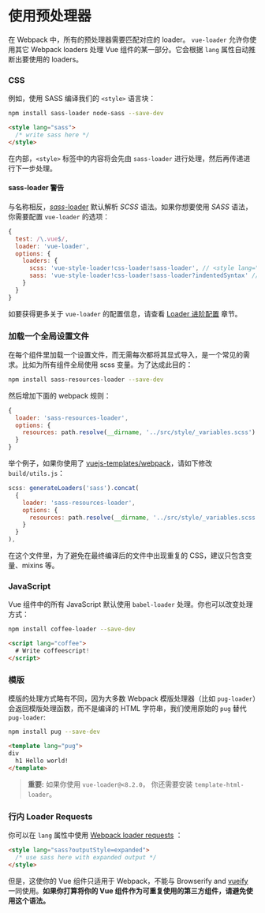 # 使用预处理器

在 Webpack 中，所有的预处理器需要匹配对应的 loader。 `vue-loader` 允许你使用其它 Webpack loaders 处理 Vue 组件的某一部分。它会根据 `lang` 属性自动推断出要使用的 loaders。

### CSS

例如，使用 SASS 编译我们的 `<style>` 语言块：

``` bash
npm install sass-loader node-sass --save-dev
```

``` html
<style lang="sass">
  /* write sass here */
</style>
```

在内部，`<style>` 标签中的内容将会先由 `sass-loader` 进行处理，然后再传递进行下一步处理。

#### sass-loader 警告

与名称相反，[*sass*-loader](https://github.com/jtangelder/sass-loader) 默认解析 *SCSS* 语法。如果你想要使用 *SASS* 语法，你需要配置 `vue-loader` 的选项：

```javascript
{
  test: /\.vue$/,
  loader: 'vue-loader',
  options: {
    loaders: {
      scss: 'vue-style-loader!css-loader!sass-loader', // <style lang="scss">
      sass: 'vue-style-loader!css-loader!sass-loader?indentedSyntax' // <style lang="sass">
    }
  }
}
```

如要获得更多关于 `vue-loader` 的配置信息，请查看 [Loader 进阶配置](./advanced.md) 章节。

### 加载一个全局设置文件

在每个组件里加载一个设置文件，而无需每次都将其显式导入，是一个常见的需求。比如为所有组件全局使用 scss 变量。为了达成此目的：

``` bash
npm install sass-resources-loader --save-dev
```

然后增加下面的 webpack 规则：

``` js
{
  loader: 'sass-resources-loader',
  options: {
    resources: path.resolve(__dirname, '../src/style/_variables.scss')
  }
}
```

举个例子，如果你使用了 [vuejs-templates/webpack](https://github.com/vuejs-templates/webpack)，请如下修改 `build/utils.js`：

``` js
scss: generateLoaders('sass').concat(
  {
    loader: 'sass-resources-loader',
    options: {
      resources: path.resolve(__dirname, '../src/style/_variables.scss')
    }
  }
),
```

在这个文件里，为了避免在最终编译后的文件中出现重复的 CSS，建议只包含变量、mixins 等。

### JavaScript

Vue 组件中的所有 JavaScript 默认使用 `babel-loader` 处理。你也可以改变处理方式：

``` bash
npm install coffee-loader --save-dev
```

``` html
<script lang="coffee">
  # Write coffeescript!
</script>
```

### 模版

模版的处理方式略有不同，因为大多数 Webpack 模版处理器（比如 `pug-loader`）会返回模版处理函数，而不是编译的 HTML 字符串，我们使用原始的 `pug` 替代 `pug-loader`:

``` bash
npm install pug --save-dev
```

``` html
<template lang="pug">
div
  h1 Hello world!
</template>
```

> **重要:** 如果你使用 `vue-loader@<8.2.0`， 你还需要安装 `template-html-loader`。

### 行内 Loader Requests

你可以在 `lang` 属性中使用 [Webpack loader requests](https://webpack.github.io/docs/loaders.html#introduction) ：

``` html
<style lang="sass?outputStyle=expanded">
  /* use sass here with expanded output */
</style>
```

但是，这使你的 Vue 组件只适用于 Webpack，不能与 Browserify and [vueify](https://github.com/vuejs/vueify) 一同使用。**如果你打算将你的 Vue 组件作为可重复使用的第三方组件，请避免使用这个语法。**
